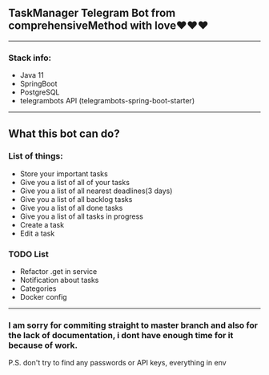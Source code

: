 ## TaskManager Telegram Bot from comprehensiveMethod with love❤️❤️❤️
----
### Stack info:
* Java 11
* SpringBoot 
* PostgreSQL
* telegrambots API (telegrambots-spring-boot-starter)
----
## What this bot can do?
### List of things:
* Store your important tasks
* Give you a list of all of your tasks
* Give you a list of all nearest deadlines(3 days)
* Give you a list of all backlog tasks
* Give you a list of all done tasks
* Give you a list of all tasks in progress
* Create a task
* Edit a task

### TODO List
* Refactor .get in service
* Notification about tasks
* Categories
* Docker config
----
### I am sorry for commiting straight to master branch and also for the lack of documentation, i dont have enough time for it because of work.

P.S. don't try to find any passwords or API keys, everything in env

